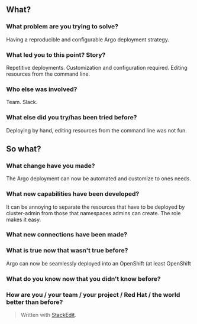 
## What?
### What problem are you trying to solve?
Having a reproducible and configurable Argo deployment strategy.

### What led you to this point? Story?
Repetitive deployments.
Customization and configuration required.
Editing resources from the command line.

### Who else was involved?
Team.
Slack.

### What else did you try/has been tried before?
Deploying by hand, editing resources from the command line was not fun.

## So what?

### What change have you made?
The Argo deployment can now be automated and customize to ones needs.

### What new capabilities have been developed?
It can be annoying to separate the resources that have to be deployed by cluster-admin from those that namespaces admins can create. The role makes it easy.

### What new connections have been made?

### What is true now that wasn't true before?
Argo can now be seamlessly deployed into an OpenShift (at least OpenShift
### What do you know now that you didn't know before?
### How are you / your team / your project / Red Hat / the world better than before?

> Written with [StackEdit](https://stackedit.io/).
<!--stackedit_data:
eyJoaXN0b3J5IjpbODYyNTA0ODMwLC0yMTMzNzIxNTE1LDczMD
k5ODExNl19
-->